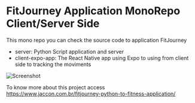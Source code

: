 # FitJourney Application MonoRepo Client/Server Side
This mono repo you can check the source code to application FitJourney

- server: Python Script application and server
- client-expo-app: The React Native app using Expo to using from client side to tracking the moviments

  

![Screenshot]([URL](https://www.jaccon.com.br/content/images/size/w1600/2024/07/Screen-Shot-Jaccon-2024-07-13-at-17.56.34.png))


  To know more about this project access https://www.jaccon.com.br/fitjourney-python-to-fitness-application/
